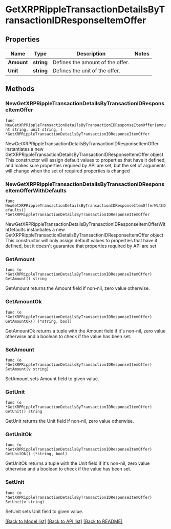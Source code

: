 # GetXRPRippleTransactionDetailsByTransactionIDResponseItemOffer

## Properties

Name | Type | Description | Notes
------------ | ------------- | ------------- | -------------
**Amount** | **string** | Defines the amount of the offer. | 
**Unit** | **string** | Defines the unit of the offer. | 

## Methods

### NewGetXRPRippleTransactionDetailsByTransactionIDResponseItemOffer

`func NewGetXRPRippleTransactionDetailsByTransactionIDResponseItemOffer(amount string, unit string, ) *GetXRPRippleTransactionDetailsByTransactionIDResponseItemOffer`

NewGetXRPRippleTransactionDetailsByTransactionIDResponseItemOffer instantiates a new GetXRPRippleTransactionDetailsByTransactionIDResponseItemOffer object
This constructor will assign default values to properties that have it defined,
and makes sure properties required by API are set, but the set of arguments
will change when the set of required properties is changed

### NewGetXRPRippleTransactionDetailsByTransactionIDResponseItemOfferWithDefaults

`func NewGetXRPRippleTransactionDetailsByTransactionIDResponseItemOfferWithDefaults() *GetXRPRippleTransactionDetailsByTransactionIDResponseItemOffer`

NewGetXRPRippleTransactionDetailsByTransactionIDResponseItemOfferWithDefaults instantiates a new GetXRPRippleTransactionDetailsByTransactionIDResponseItemOffer object
This constructor will only assign default values to properties that have it defined,
but it doesn't guarantee that properties required by API are set

### GetAmount

`func (o *GetXRPRippleTransactionDetailsByTransactionIDResponseItemOffer) GetAmount() string`

GetAmount returns the Amount field if non-nil, zero value otherwise.

### GetAmountOk

`func (o *GetXRPRippleTransactionDetailsByTransactionIDResponseItemOffer) GetAmountOk() (*string, bool)`

GetAmountOk returns a tuple with the Amount field if it's non-nil, zero value otherwise
and a boolean to check if the value has been set.

### SetAmount

`func (o *GetXRPRippleTransactionDetailsByTransactionIDResponseItemOffer) SetAmount(v string)`

SetAmount sets Amount field to given value.


### GetUnit

`func (o *GetXRPRippleTransactionDetailsByTransactionIDResponseItemOffer) GetUnit() string`

GetUnit returns the Unit field if non-nil, zero value otherwise.

### GetUnitOk

`func (o *GetXRPRippleTransactionDetailsByTransactionIDResponseItemOffer) GetUnitOk() (*string, bool)`

GetUnitOk returns a tuple with the Unit field if it's non-nil, zero value otherwise
and a boolean to check if the value has been set.

### SetUnit

`func (o *GetXRPRippleTransactionDetailsByTransactionIDResponseItemOffer) SetUnit(v string)`

SetUnit sets Unit field to given value.



[[Back to Model list]](../README.md#documentation-for-models) [[Back to API list]](../README.md#documentation-for-api-endpoints) [[Back to README]](../README.md)


